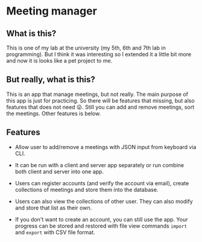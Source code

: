 # Meeting manager

## What is this?

This is one of my lab at the university (my 5th, 6th and 7th lab in programming). But I think it was interesting so I extended it
a little bit more and now it is looks like a pet project to me.

## But really, what is this?
This is an app that manage meetings, but not really. The main purpose of this app is just for practicing. So there will be features that missing,
but also features that does not need :stuck_out_tongue:. Still you can add and remove meetings, sort the meetings. Other features
is below.

## Features
- Allow user to add/remove a meetings with JSON input from keyboard via CLI.

- It can be run with a client and server app separately or run combine both client and server into one app.

- Users can register accounts (and verify the account via email), create collections of meetings and store them into the database.

- Users can also view the collections of other user. They can also modify and store that list as their own. 

- If you don't want to create an account, you can still use the app.
Your progress can be stored and restored with file view commands `import` and `export` with CSV file format.

